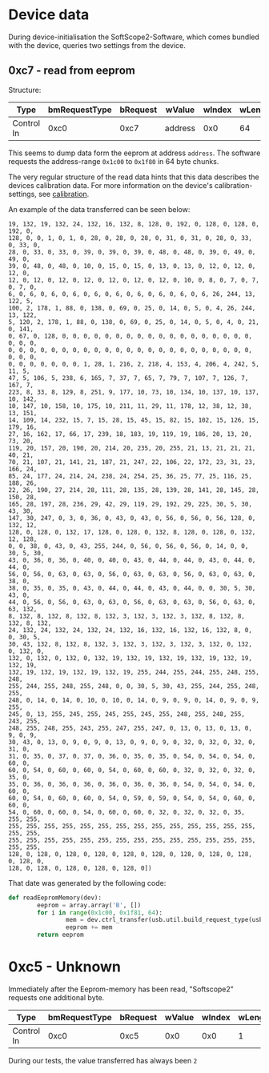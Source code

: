 # Device data

During device-initialisation the SoftScope2-Software, which comes bundled with the device, queries two settings from the device.

## 0xc7 - read from eeprom
Structure:

| Type       | bmRequestType | bRequest | wValue  | wIndex | wLength |
|------------|---------------|----------|---------|--------|---------|
| Control In | 0xc0          | 0xc7     | address | 0x0    |      64 |


This seems to dump data form the eeprom at address `address`. The software requests the address-range `0x1c00` to `0x1f80` in 64 byte chunks.

The very regular structure of the read data hints that this data describes the devices calibration data. For more information on the device's calibration-settings, see [calibration](calibration.md).

An example of the data transferred can be seen below:

``` array('B', [132, 3, 132, 0, 132, 0, 132, 8, 132, 3, 132, 8, 132, 19, 132,
19, 132, 19, 132, 24, 132, 16, 132, 8, 128, 0, 192, 0, 128, 0, 128, 0, 192, 0,
128, 0, 0, 1, 0, 1, 0, 28, 0, 28, 0, 28, 0, 31, 0, 31, 0, 28, 0, 33, 0, 33, 0,
28, 0, 33, 0, 33, 0, 39, 0, 39, 0, 39, 0, 48, 0, 48, 0, 39, 0, 49, 0, 49, 0,
39, 0, 48, 0, 48, 0, 10, 0, 15, 0, 15, 0, 13, 0, 13, 0, 12, 0, 12, 0, 12, 0,
12, 0, 12, 0, 12, 0, 12, 0, 12, 0, 12, 0, 12, 0, 10, 0, 8, 0, 7, 0, 7, 0, 7, 0,
6, 0, 6, 0, 6, 0, 6, 0, 6, 0, 6, 0, 6, 0, 6, 0, 6, 0, 6, 26, 244, 13, 122, 5,
100, 2, 178, 1, 88, 0, 138, 0, 69, 0, 25, 0, 14, 0, 5, 0, 4, 26, 244, 13, 122,
5, 120, 2, 178, 1, 88, 0, 138, 0, 69, 0, 25, 0, 14, 0, 5, 0, 4, 0, 21, 0, 141,
0, 67, 0, 128, 0, 0, 0, 0, 0, 0, 0, 0, 0, 0, 0, 0, 0, 0, 0, 0, 0, 0, 0, 0, 0,
0, 0, 0, 0, 0, 0, 0, 0, 0, 0, 0, 0, 0, 0, 0, 0, 0, 0, 0, 0, 0, 0, 0, 0, 0, 0,
0, 0, 0, 0, 0, 0, 0, 1, 28, 1, 216, 2, 218, 4, 153, 4, 206, 4, 242, 5, 11, 5,
47, 5, 106, 5, 238, 6, 165, 7, 37, 7, 65, 7, 79, 7, 107, 7, 126, 7, 167, 7,
223, 8, 33, 8, 129, 8, 251, 9, 177, 10, 73, 10, 134, 10, 137, 10, 137, 10, 142,
10, 147, 10, 158, 10, 175, 10, 211, 11, 29, 11, 178, 12, 38, 12, 38, 13, 151,
14, 109, 14, 232, 15, 7, 15, 28, 15, 45, 15, 82, 15, 102, 15, 126, 15, 179, 16,
27, 16, 162, 17, 66, 17, 239, 18, 183, 19, 119, 19, 186, 20, 13, 20, 73, 20,
119, 20, 157, 20, 190, 20, 214, 20, 235, 20, 255, 21, 13, 21, 21, 21, 40, 21,
70, 21, 107, 21, 141, 21, 187, 21, 247, 22, 106, 22, 172, 23, 31, 23, 166, 24,
85, 24, 177, 24, 214, 24, 238, 24, 254, 25, 36, 25, 77, 25, 116, 25, 188, 26,
22, 26, 190, 27, 214, 28, 111, 28, 135, 28, 139, 28, 141, 28, 145, 28, 150, 28,
165, 28, 197, 28, 236, 29, 42, 29, 119, 29, 192, 29, 225, 30, 5, 30, 43, 30,
147, 30, 247, 0, 3, 0, 36, 0, 43, 0, 43, 0, 56, 0, 56, 0, 56, 128, 0, 132, 12,
128, 0, 128, 0, 132, 17, 128, 0, 128, 0, 132, 8, 128, 0, 128, 0, 132, 12, 128,
0, 0, 38, 0, 43, 0, 43, 255, 244, 0, 56, 0, 56, 0, 56, 0, 14, 0, 0, 30, 5, 30,
43, 0, 36, 0, 36, 0, 40, 0, 40, 0, 43, 0, 44, 0, 44, 0, 43, 0, 44, 0, 44, 0,
56, 0, 56, 0, 63, 0, 63, 0, 56, 0, 63, 0, 63, 0, 56, 0, 63, 0, 63, 0, 38, 0,
38, 0, 35, 0, 35, 0, 43, 0, 44, 0, 44, 0, 43, 0, 44, 0, 0, 30, 5, 30, 43, 0,
44, 0, 56, 0, 56, 0, 63, 0, 63, 0, 56, 0, 63, 0, 63, 0, 56, 0, 63, 0, 63, 132,
8, 132, 8, 132, 8, 132, 8, 132, 3, 132, 3, 132, 3, 132, 8, 132, 8, 132, 8, 132,
24, 132, 24, 132, 24, 132, 24, 132, 16, 132, 16, 132, 16, 132, 8, 0, 0, 30, 5,
30, 43, 132, 8, 132, 8, 132, 3, 132, 3, 132, 3, 132, 3, 132, 0, 132, 0, 132, 0,
132, 0, 132, 0, 132, 0, 132, 19, 132, 19, 132, 19, 132, 19, 132, 19, 132, 19,
132, 19, 132, 19, 132, 19, 132, 19, 255, 244, 255, 244, 255, 248, 255, 248,
255, 244, 255, 248, 255, 248, 0, 0, 30, 5, 30, 43, 255, 244, 255, 248, 255,
248, 0, 14, 0, 14, 0, 10, 0, 10, 0, 14, 0, 9, 0, 9, 0, 14, 0, 9, 0, 9, 255,
245, 0, 13, 255, 245, 255, 245, 255, 245, 255, 248, 255, 248, 255, 243, 255,
248, 255, 248, 255, 243, 255, 247, 255, 247, 0, 13, 0, 13, 0, 13, 0, 9, 0, 9,
30, 43, 0, 13, 0, 9, 0, 9, 0, 13, 0, 9, 0, 9, 0, 32, 0, 32, 0, 32, 0, 31, 0,
31, 0, 35, 0, 37, 0, 37, 0, 36, 0, 35, 0, 35, 0, 54, 0, 54, 0, 54, 0, 60, 0,
60, 0, 54, 0, 60, 0, 60, 0, 54, 0, 60, 0, 60, 0, 32, 0, 32, 0, 32, 0, 35, 0,
35, 0, 36, 0, 36, 0, 36, 0, 36, 0, 36, 0, 36, 0, 54, 0, 54, 0, 54, 0, 60, 0,
60, 0, 54, 0, 60, 0, 60, 0, 54, 0, 59, 0, 59, 0, 54, 0, 54, 0, 60, 0, 60, 0,
54, 0, 60, 0, 60, 0, 54, 0, 60, 0, 60, 0, 32, 0, 32, 0, 32, 0, 35, 255, 255,
255, 255, 255, 255, 255, 255, 255, 255, 255, 255, 255, 255, 255, 255, 255, 255,
255, 255, 255, 255, 255, 255, 255, 255, 255, 255, 255, 255, 255, 255, 255, 255,
128, 0, 128, 0, 128, 0, 128, 0, 128, 0, 128, 0, 128, 0, 128, 0, 128, 0, 128, 0,
128, 0, 128, 0, 128, 0, 128, 0, 128, 0])
```

That date was generated by the following code:
```python
def readEepromMemory(dev):
        eeprom = array.array('B', [])
        for i in range(0x1c00, 0x1f81, 64):
                mem = dev.ctrl_transfer(usb.util.build_request_type(usb.util.CTRL_IN, usb.util.CTRL_TYPE_VENDOR, usb.util.CTRL_RECIPIENT_DEVICE), 0xc7, i, 0, 64);
                eeprom += mem
        return eeprom
```

# 0xc5 - Unknown

Immediately after the Eeprom-memory has been read, "Softscope2" requests one additional byte. 

| Type       | bmRequestType | bRequest | wValue | wIndex | wLength |
|------------|---------------|----------|--------|--------|---------|
| Control In | 0xc0          | 0xc5     | 0x0    | 0x0    |       1 |


During our tests, the value transferred has always been `2`

